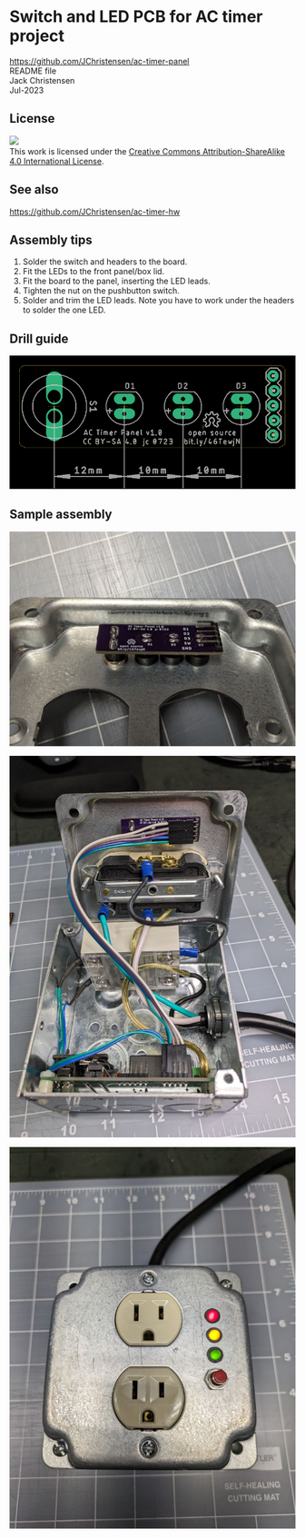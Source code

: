 # Switch and LED PCB for AC timer project  
https://github.com/JChristensen/ac-timer-panel  
README file  
Jack Christensen  
Jul-2023

## License
![](https://licensebuttons.net/l/by-sa/4.0/88x31.png)  
This work is licensed under the [Creative Commons Attribution-ShareAlike 4.0 International License](https://creativecommons.org/licenses/by-sa/4.0/).

## See also
https://github.com/JChristensen/ac-timer-hw

## Assembly tips
1. Solder the switch and headers to the board.
2. Fit the LEDs to the front panel/box lid.
3. Fit the board to the panel, inserting the LED leads.
4. Tighten the nut on the pushbutton switch.
5. Solder and trim the LED leads. Note you have to work under the headers to solder the one LED.

## Drill guide
![](https://raw.githubusercontent.com/JChristensen/ac-timer-panel/master/extras/drill-guide.png)

## Sample assembly
![](https://raw.githubusercontent.com/JChristensen/ac-timer-panel/master/extras/panel1.jpg)

![](https://raw.githubusercontent.com/JChristensen/ac-timer-panel/master/extras/panel2.jpg)

![](https://raw.githubusercontent.com/JChristensen/ac-timer-panel/master/extras/panel3.jpg)

